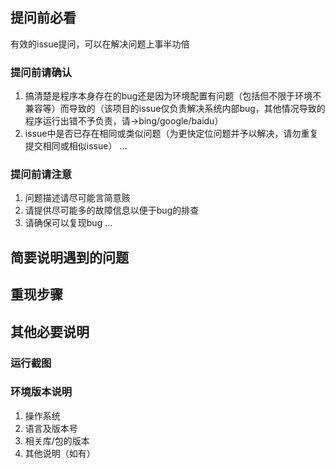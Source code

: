 ## 提问前必看
有效的issue提问，可以在解决问题上事半功倍
### 提问前请确认
1. 搞清楚是程序本身存在的bug还是因为环境配置有问题（包括但不限于环境不兼容等）而导致的（该项目的issue仅负责解决系统内部bug，其他情况导致的程序运行出错不予负责，请->bing/google/baidu）
2. issue中是否已存在相同或类似问题（为更快定位问题并予以解决，请勿重复提交相同或相似issue）
...

### 提问前请注意
1. 问题描述请尽可能言简意赅
2. 请提供尽可能多的故障信息以便于bug的排查
3. 请确保可以复现bug
...

## 简要说明遇到的问题

## 重现步骤

## 其他必要说明
### 运行截图

### 环境版本说明
1. 操作系统
2. 语言及版本号
3. 相关库/包的版本
4. 其他说明（如有）